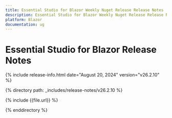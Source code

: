 ```yaml
---
title: Essential Studio for Blazor Weekly Nuget Release Release Notes  
description: Essential Studio for Blazor Weekly Nuget Release Release Notes  
platform: Blazor
documentation: ug
---
```


# Essential Studio for Blazor  Release Notes  

{% include release-info.html date="August 20, 2024"  version="v26.2.10" %}

{% directory path: _includes/release-notes/v26.2.10 %}

{% include {{file.url}} %}

{% enddirectory %}